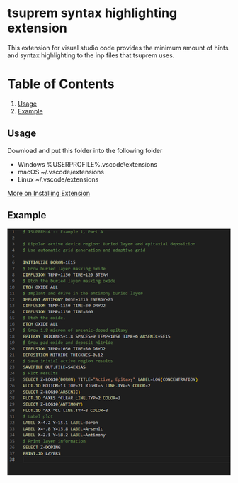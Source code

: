# tsuprem syntax highlighting extension

This extension for visual studio code provides the minimum amount of hints and syntax highlighting to the inp files that tsuprem uses.

# Table of Contents
1. [Usage](#Usage "Jump to usage")
2. [Example](#Example "Jump to Example")

## Usage
Download and put this folder into the following folder

- Windows %USERPROFILE%\.vscode\extensions
- macOS ~/.vscode/extensions
- Linux ~/.vscode/extensions

[More on Installing Extension](https://code.visualstudio.com/docs/editor/extension-marketplace "Visual studio code extension installation guide")

## Example
![image info](sample.png)

